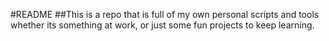 #README
##This is a repo that is full of my own personal scripts and tools whether its something at work, or just some fun projects to keep learning. 
